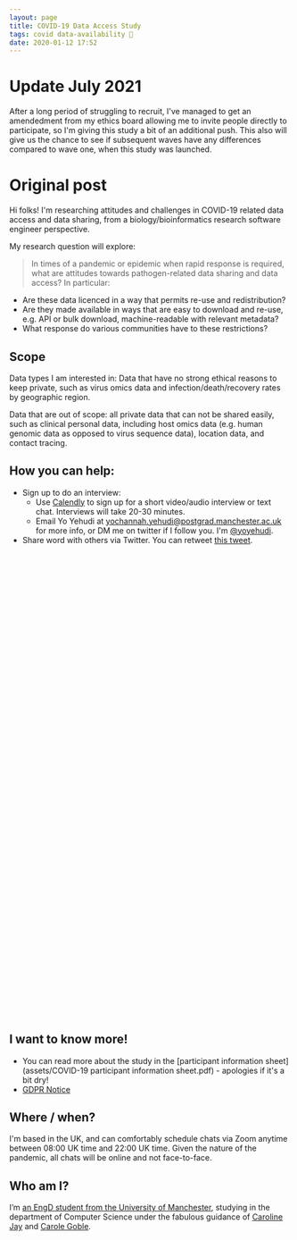 ```yaml
---
layout: page
title: COVID-19 Data Access Study
tags: covid data-availability 🦠
date: 2020-01-12 17:52
---
```


# Update July 2021

After a long period of struggling to recruit, I've managed to get an amendedment from my ethics board allowing me to invite people directly to participate, so I'm giving this study a bit of an additional push. This also will give us the chance to see if subsequent waves have any differences compared to wave one, when this study was launched. 

#  Original post

Hi folks! I'm researching attitudes and challenges in COVID-19 related data access and data sharing, from a biology/bioinformatics research software engineer perspective.

My research question will explore:

> In times of a pandemic or epidemic when rapid response is required, what are attitudes towards pathogen-related data sharing and data access? In particular:

  - Are these data licenced in a way that permits re-use and redistribution?
  - Are they made available in ways that are easy to download and re-use, e.g. API or bulk download, machine-readable with relevant metadata?
  - What response do various communities have to these restrictions?

## Scope

Data types I am interested in: Data that have no strong ethical reasons to keep private, such as virus omics data and infection/death/recovery rates by geographic region.

Data that are out of scope: all private data that can not be shared easily, such as clinical personal data, including host omics data (e.g. human genomic data as opposed to virus sequence data), location data, and contact tracing.

## How you can help:

- Sign up to do an interview:
  - Use [Calendly](https://calendly.com/yo-yehudi-manchester/covid-19-data-sharing-study?month=2020-07) to sign up for a short video/audio interview or text chat. Interviews will take 20-30 minutes.
  - Email Yo Yehudi at yochannah.yehudi@postgrad.manchester.ac.uk for more info, or DM me on twitter if I follow you. I'm [@yoyehudi](https://twitter.com/yoyehudi).
- Share word with others via Twitter. You can retweet [this tweet](https://twitter.com/yoyehudi/status/1282624763224100866).

<!-- Calendly inline widget begin -->
<div class="calendly-inline-widget" data-url="https://calendly.com/yo-yehudi-manchester/covid-19-data-sharing-study" style="min-width:320px;height:830px;"></div>
<script type="text/javascript" src="https://assets.calendly.com/assets/external/widget.js" async></script>
<!-- Calendly inline widget end -->

## I want to know more!

- You can read more about the study in the [participant information sheet](assets/COVID-19 participant information sheet.pdf) - apologies if it's a bit dry!
- [GDPR Notice](http://documents.manchester.ac.uk/display.aspx?DocID=37095)

## Where / when?

I'm based in the UK, and can comfortably schedule chats via Zoom anytime between 08:00 UK time and 22:00 UK time. Given the nature of the pandemic, all chats will be online and not face-to-face.

## Who am I?
I’m [an EngD student from the University of Manchester](https://www.research.manchester.ac.uk/portal/yochannah.yehudi-postgrad.html), studying in the department of Computer Science under the fabulous guidance of [Caroline Jay](https://www.research.manchester.ac.uk/portal/Caroline.Jay.html) and [Carole Goble](https://www.research.manchester.ac.uk/portal/Carole.Goble.html).

